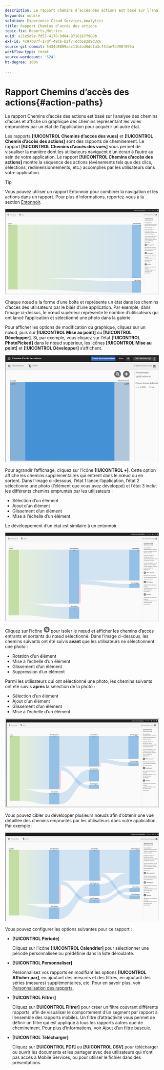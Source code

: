 ```yaml
---
description: Le rapport Chemins d’accès des actions est basé sur l’analyse des chemins d’accès et affiche un graphique des chemins représentant les voies empruntées par un état de l’application pour acquérir un autre état.
keywords: mobile
solution: Experience Cloud Services,Analytics
title: Rapport Chemins d’accès des actions
topic-fix: Reports,Metrics
uuid: a21e5d9e-fd57-4178-9d64-87181b7f988b
exl-id: 4c97b07f-17df-49cb-b2f7-dcb682d9d3c6
source-git-commit: 5434d8809aac11b4ad6dd1a3c74dae7dd98f095a
workflow-type: tm+mt
source-wordcount: '524'
ht-degree: 100%

---
```


# Rapport Chemins d’accès des actions{#action-paths}

Le rapport Chemins d’accès des actions est basé sur l’analyse des chemins d’accès et affiche un graphique des chemins représentant les voies empruntées par un état de l’application pour acquérir un autre état.

Les rapports **[!UICONTROL Chemins d’accès des vues]** et **[!UICONTROL Chemin d’accès des actions]** sont des rapports de cheminement. Le rapport **[!UICONTROL Chemins d’accès des vues]** vous permet de visualiser la manière dont les utilisateurs naviguent d’un écran à l’autre au sein de votre application. Le rapport **[!UICONTROL Chemins d’accès des actions]** montre la séquence des actions (événements tels que des clics, sélections, redimensionnements, etc.) accomplies par les utilisateurs dans votre application.

>[!TIP]
>
>Vous pouvez utiliser un rapport Entonnoir pour combiner la navigation et les actions dans un rapport. Pour plus d’informations, reportez-vous à la section [Entonnoir](/help/using/usage/reports-funnel.md).

![](assets/action_paths.png)

Chaque nœud a la forme d’une boîte et représente un état dans les chemins d’accès des utilisateurs par le biais d’une application. Par exemple, dans l’image ci-dessus, le nœud supérieur représente le nombre d’utilisateurs qui ont lancé l’application et sélectionné une photo dans la galerie.

Pour afficher les options de modification du graphique, cliquez sur un nœud, puis sur **[!UICONTROL Mise au point]** ou **[!UICONTROL Développer]**. Si, par exemple, vous cliquez sur l’état **[!UICONTROL PhotoPicked]** dans le nœud supérieur, les icônes **[!UICONTROL Mise au point]** et **[!UICONTROL Développer]** s’affichent.

![](assets/action_paths_icons.png)

Pour agrandir l’affichage, cliquez sur l’icône **[!UICONTROL +]**. Cette option affiche les chemins supplémentaires qui entrent dans le nœud ou en sortent. Dans l’image ci-dessous, l’état 1 lance l’application, l’état 2 sélectionne une photo (l’élément que vous avez développé) et l’état 3 inclut les différents chemins empruntés par les utilisateurs :

* Sélection d’un élément
* Ajout d’un élément
* Glissement d’un élément
* Mise à l’échelle d’un élément

Le développement d’un état est similaire à un entonnoir.

![développer chemin d’action](assets/action_paths_expand.png)

Cliquez sur l’icône ![icône mise au point](assets/icon_focus.png) pour isoler le nœud et afficher les chemins d’accès entrants et sortants du nœud sélectionné. Dans l’image ci-dessous, les chemins suivants ont été suivis **avant** que les utilisateurs ne sélectionnent une photo :

* Rotation d’un élément
* Mise à l’échelle d’un élément
* Glissement d’un élément
* Suppression d’un élément

Parmi les utilisateurs qui ont sélectionné une photo, les chemins suivants ont été suivis **après** la sélection de la photo :

* Sélection d’un élément
* Ajout d’un élément
* Glissement d’un élément
* Mise à l’échelle d’un élément

![mise au point du chemin d’action](assets/action_paths_focus.png)

Vous pouvez cibler ou développer plusieurs nœuds afin d’obtenir une vue détaillée des chemins empruntés par les utilisateurs dans votre application. Par exemple :

![chemin d’action multi](assets/action_paths_mult.png)

Vous pouvez configurer les options suivantes pour ce rapport :

* **[!UICONTROL Période]**

   Cliquez sur l’icône **[!UICONTROL Calendrier]** pour sélectionner une période personnalisée ou prédéfinie dans la liste déroulante.

* **[!UICONTROL Personnaliser]**

   Personnalisez vos rapports en modifiant les options **[!UICONTROL Afficher par]**, en ajoutant des mesures et des filtres, en ajoutant des séries (mesures) supplémentaires, etc. Pour en savoir plus, voir [Personnalisation des rapports](/help/using/usage/reports-customize/reports-customize.md).

* **[!UICONTROL Filtrer]**

   Cliquez sur **[!UICONTROL Filtrer]** pour créer un filtre couvrant différents rapports, afin de visualiser le comportement d’un segment par rapport à l’ensemble des rapports mobiles. Un filtre d’attractivité vous permet de définir un filtre qui est appliqué à tous les rapports autres que de cheminement. Pour plus d’informations, voir [Ajout d’un filtre bascule](/help/using/usage/reports-customize/t-sticky-filter.md).

* **[!UICONTROL Télécharger]**

   Cliquez sur **[!UICONTROL PDF]** ou **[!UICONTROL CSV]** pour télécharger ou ouvrir les documents et les partager avec des utilisateurs qui n’ont pas accès à Mobile Services, ou pour utiliser le fichier dans des présentations.

